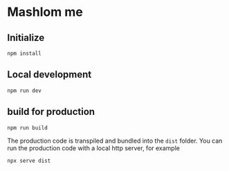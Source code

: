 # Mashlom me

## Initialize
```
npm install
```

## Local development
```
npm run dev
```

## build for production
```
npm run build
```

The production code is transpiled and bundled into the `dist` folder. 
You can run the production code with a local http server, for example
```
npx serve dist
```